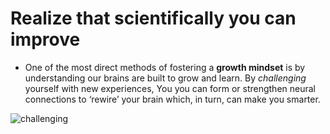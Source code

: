 # Realize that scientifically you can improve


- One of the most direct methods of fostering a **growth mindset** is by understanding our brains are built to grow and learn. By *challenging* yourself with new experiences, You you can form or strengthen neural connections to ‘rewire’ your brain which, in turn, can make you smarter. 
 
![challenging](https://i.pinimg.com/originals/a1/7e/3d/a17e3d4103089366765947c5b6b682a7.jpg)
